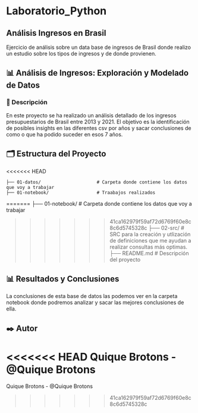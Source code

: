 # Laboratorio_Python
## Análisis Ingresos en Brasil
Ejercicio de análisis sobre un data base de ingresos de Brasil donde realizo un estudio sobre los tipos de ingresos  y de donde provienen.
## 📊 Análisis de Ingresos: Exploración y Modelado de Datos
### 📖 Descripción
En este proyecto se ha realizado un análisis detallado de los ingresos presupuestarios de Brasil entre 2013 y 2021. El objetivo es la identificación de posibles insights en las diferentes csv por años y sacar conclusiones de como o que ha podido suceder en esos 7 años.


## 🗂️ Estructura del Proyecto
<<<<<<< HEAD
    
    ├── 01-datos/                     # Carpeta donde contiene los datos que voy a trabajar
    ├── 01-notebook/                  # Traabajos realizados
=======
    ├── 01-notebook/                  # Carpeta donde contiene los datos que voy a trabajar
>>>>>>> 41ca162979f59af72d6769f60e8c8c6d5745328c
    ├── 02-src/                       # SRC para la creación y utlización de definiciones que me ayudan a realizar consultas más optimas.
    ├── README.md                     # Descripción del proyecto
## 📊 Resultados y Conclusiones
La conclusiones de esta base de datos las podemos ver en la carpeta notebook donde podremos analizar y sacar las mejores conclusiones de ella.

## ✒️ Autor
<<<<<<< HEAD
Quique Brotons - @Quique Brotons
=======
Quique Brotons - @Quique Brotons
>>>>>>> 41ca162979f59af72d6769f60e8c8c6d5745328c
